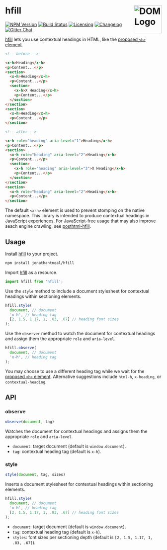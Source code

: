 # hfill [<img src="https://resources.whatwg.org/logo-dom.svg" alt="DOM Logo" width="90" height="90" align="right">][hfill]

[![NPM Version][npm-img]][npm-url]
[![Build Status][cli-img]][cli-url]
[![Licensing][lic-img]][lic-url]
[![Changelog][log-img]][log-url]
[![Gitter Chat][git-img]][git-url]

[hfill] lets you use contextual headings in HTML, like the [proposed `<h>` element].

```html
<!-- before -->

<x-h>Heading</x-h>
<p>Content...</p>
<section>
  <x-h>Heading</x-h>
  <p>Content...</p>
  <section>
    <x-h>X Heading</x-h>
    <p>Content...</p>
  </section>
</section>
<section>
  <x-h>Heading</x-h>
  <p>Content...</p>
</section>

<!-- after -->

<x-h role="heading" aria-level="1">Heading</x-h>
<p>Content...</p>
<section>
  <x-h role="heading" aria-level="2">Heading</x-h>
  <p>Content...</p>
  <section>
    <x-h role="heading" aria-level="3">X Heading</x-h>
    <p>Content...</p>
  </section>
</section>
<section>
  <x-h role="heading" aria-level="2">Heading</x-h>
  <p>Content...</p>
</section>
```

The default `<x-h>` element is used to prevent stomping on the native namespace. This library is intended to produce contextual headings in JavaScript experiences. For JavaScript-free usage that may also improve seach engine crawling, see [posthtml-hfill].

## Usage

Install [hfill] to your project.

```sh
npm install jonathantneal/hfill
```

Import [hfill] as a resource.

```js
import hfill from 'hfill';
```

Use the `style` method to include a document stylesheet for contextual headings within sectioning elements.

```js
hfill.style(
  document, // document
  'x-h', // heading tag
  [2, 1.5, 1.17, 1, .83, .67] // heading font sizes
);
```

Use the `observer` method to watch the document for contextual headings and assign them the appropriate `role` and `aria-level`.

```js
hfill.observe(
  document, // document
  'x-h', // heading tag
);
```

You may choose to use a different heading tag while we wait for the [proposed `<h>` element]. Alternative suggestions include `html-h`, `x-heading`, or `contextual-heading`.

## API

### observe

```js
observe(document, tag)
```

Watches the document for contextual headings and assigns them the appropriate `role` and `aria-level`.

- `document`: target document (default is `window.document`).
- `tag`: contextual heading tag (default is `x-h`).

### style

```js
style(document, tag, sizes)
```

Inserts a document stylesheet for contextual headings within sectioning elements.

```js
hfill.style(
  document, // document
  'x-h', // heading tag
  [2, 1.5, 1.17, 1, .83, .67] // heading font sizes
);
```

- `document`: target document (default is `window.document`).
- `tag`: contextual heading tag (default is `x-h`).
- `styles`: font sizes per sectioning depth (default is `[2, 1.5, 1.17, 1, .83, .67]`).

[npm-url]: https://www.npmjs.com/package/hfill
[npm-img]: https://img.shields.io/npm/v/hfill.svg
[cli-url]: https://travis-ci.org/jonathantneal/hfill
[cli-img]: https://img.shields.io/travis/jonathantneal/hfill.svg
[lic-url]: LICENSE.md
[lic-img]: https://img.shields.io/npm/l/hfill.svg
[log-url]: CHANGELOG.md
[log-img]: https://img.shields.io/badge/changelog-md-blue.svg
[git-url]: https://gitter.im/postcss/postcss
[git-img]: https://img.shields.io/badge/chat-gitter-blue.svg

[hfill]: https://github.com/jonathantneal/hfill
[posthtml-hfill]: https://github.com/jonathantneal/posthtml-hfill
[proposed `<h>` element]: https://github.com/w3c/html/issues/774

